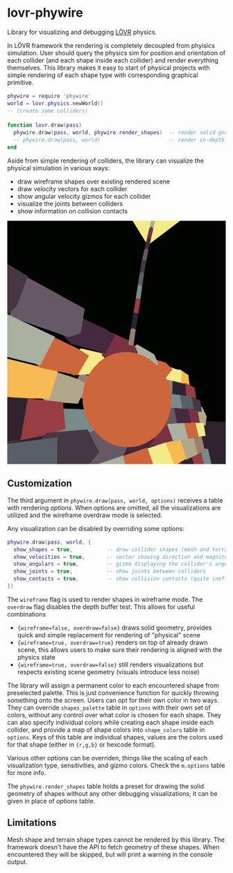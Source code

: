 # lovr-phywire

Library for visualizing and debugging [LÖVR](https://lovr.org/) physics.

In LÖVR framework the rendering is completely decoupled from phyisics simulation. User should query the physics sim for position and orientation of each collider (and each shape inside each collider) and render everything themselves. This library makes it easy to start of physical projects with simple rendering of each shape type with corresponding graphical primitive.

```Lua
phywire = require 'phywire'
world = lovr.physics.newWorld()
-- (create some colliders)

function lovr.draw(pass)
  phywire.draw(pass, world, phywire.render_shapes)  -- render solid geometry
  -- phywire.draw(pass, world)                      -- render in-depth visualizations
end
```

Aside from simple rendering of colliders, the library can visualize the physical simulation in various ways:

* draw wireframe shapes over existing rendered scene
* draw velocity vectors for each collider
* show angular velocity gizmos for each collider
* visualize the joints between colliders
* show information on collision contacts

![slideshow](slideshow.gif)

## Customization

The third argument in `phywire.draw(pass, world, options)` receives a table with rendering *options*. When options are omitted, all the visualizations are utilized and the wireframe overdraw mode is selected.

Any visualization can be disabled by overriding some options:

```Lua
phywire.draw(pass, world, {
  show_shapes = true,           -- draw collider shapes (mesh and terrain not supported!)
  show_velocities = true,       -- vector showing direction and magnitude of collider linear velocity
  show_angulars = true,         -- gizmo displaying the collider's angular velocity
  show_joints = true,           -- show joints between colliders
  show_contacts = true,         -- show collision contacts (quite inefficient, triples the needed collision computations)
})
```

The `wireframe` flag is used to render shapes in wireframe mode. The `overdraw` flag disables the depth buffer test. This allows for useful combinations

* `{wireframe=false, overdraw=false}` draws solid geometry, provides quick and simple replacement for rendering of "physical" scene
* `{wireframe=true, overdraw=true}` renders on top of already drawn scene, this allows users to make sure their rendering is aligned with the physics state
* `{wireframe=true, overdraw=false}` still renders visualizations but respects existing scene geometry (visuals introduce less noise)

The library will assign a permanent color to each encountered shape from preselected palette. This is just convenience function for quickly throwing something onto the screen. Users can opt for their own color in two ways. They can override `shapes_palette` table in `options` with their own set of colors, without any control over what color is chosen for each shape. They can also specify individual colors while creating each shape inside each collider, and provide a map of shape colors into `shape_colors` table in `options`. Keys of this table are individual shapes, values are the colors used for that shape (either in `{r,g,b}` or hexcode format).

Various other options can be overriden, things like the scaling of each visualization type, sensitivities, and gizmo colors. Check the `m.options` table for more info.

The `phywire.render_shapes` table holds a preset for drawing the solid geometry of shapes without any other debugging visualizations; it can be given in place of *options* table.

## Limitations

Mesh shape and terrain shape types cannot be rendered by this library. The framework doesn't have the API to fetch geometry of these shapes. When encountered they will be skipped, but will print a warning in the console output.
